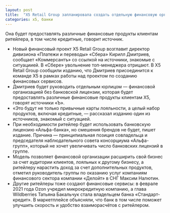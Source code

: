```yaml
---
layout: post
title:  "X5 Retail Group запланировала создать отдельную финансовую организацию — «Ъ»"
categories: x5, банки
---
```

Она будет предоставлять различные финансовые продукты клиентам ритейлера, в том числе кредитные, говорит источник.

* Новый финансовый проект X5 Retail Group возглавит директор дивизиона «Платежи и переводы» «Сбера» Кирилл Дмитриев, сообщает «Коммерсантъ» со ссылкой на источники, знакомые с ситуациией. В «Сбере» увольнение топ-менеджера отрицают. В X5 Retail Group сообщили изданию, что Дмитриев присоединится к команде Х5 в рамках работы над проектом по созданию финансовых сервисов.
* Дмитриев будет руководить отдельным юрлицом — финансовой организацией без банковской лицензии, которая будет предоставлять различные финансовые продукты клиентам Х5, говорят источники «Ъ».
* «Это будут не только привычные карты лояльности, а целый набор продуктов, включая кредитные, — рассказал изданию один из источников, знакомый с ситуацией.
* При необходимости ритейлер будет использовать банковскую лицензию «Альфа-банка», но смешения брендов не будет, пишет издание. Причина — принципиальная позиция совладельца и председателя наблюдательного совета консорциума «Альфа-групп», который не хочет увеличивать число банковских лицензий в группе.
* Модель позволяет финансовой организации расширить свой бизнес за счет аудитории клиентов, лояльных к другому бизнесу, а ритейлеру нарастить доход за счет дополнительных продуктов, отметил руководитель группы по оказанию услуг компаниям финансового сектора компании «Делойт» в СНГ Максим Налютин.
* Другие ритейлеры тоже создают финансовые сервисы: в феврале 2021 года Ozon учредил микрокредитную компанию, а глава Wildberries Татьяна Бакальчук стала владельцем банка «Стандарт-кредит». В маркетплейсе объясняли, что банк в том числе поможет улучшить скорость и удобство взаиморасчётов с ритейлером.
